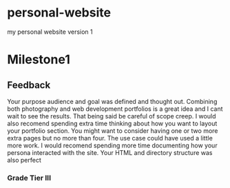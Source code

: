 # personal-website
my personal website version 1

# Milestone1 

## Feedback

Your purpose audience and goal was defined and thought out. Combining both photography and web development portfolios is a great idea and I cant wait to see the results. That being said be careful of scope creep. I would also recomend spending extra time thinking about how you want to layout your portfolio section. You might want to consider having one or two more extra pages but no more than four. The use case could have used a little more work. I would recomend spending more time documenting how your persona interacted with the site. Your HTML and directory structure was also perfect 

### Grade Tier III 
